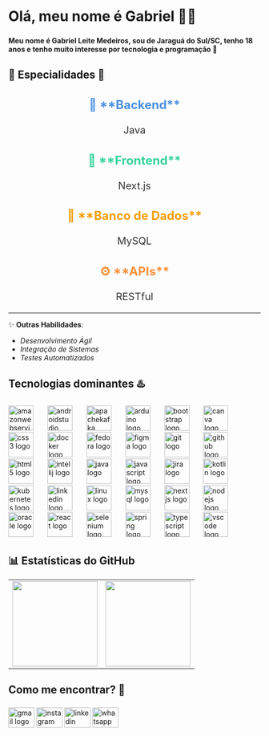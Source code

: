 <h1 align="left">Olá, meu nome é Gabriel 🙋‍♂️</h1>

###

<h4 align="left">Meu nome é Gabriel Leite Medeiros, sou de Jaraguá do Sul/SC, tenho 18 anos e tenho muito interesse por tecnologia e programação 🎋</h4>

###

## 🌟 **Especialidades** 🎲

<div align="center">
  <h3 style="font-size: 24px; font-weight: bold; color: #4A90E2;">📒 **Backend**</h3>
  <p style="font-size: 20px; color: #333;">Java</p>
  
  <h3 style="font-size: 24px; font-weight: bold; color: #34D399;">💾 **Frontend**</h3>
  <p style="font-size: 20px; color: #333;">Next.js</p>

  <h3 style="font-size: 24px; font-weight: bold; color: #F59E0B;">🔎 **Banco de Dados**</h3>
  <p style="font-size: 20px; color: #333;">MySQL</p>

  <h3 style="font-size: 24px; font-weight: bold; color: #FB923C;">⚙️ **APIs**</h3>
  <p style="font-size: 20px; color: #333;">RESTful</p>
</div>

---

✨ **Outras Habilidades**:
- _Desenvolvimento Ágil_
- _Integração de Sistemas_
- _Testes Automatizados_


###

<h2 align="left">Tecnologias dominantes ♨️</h2>

###

<div align="left">
  <img src="https://cdn.jsdelivr.net/gh/devicons/devicon/icons/amazonwebservices/amazonwebservices-original-wordmark.svg" height="50" alt="amazonwebservices logo"  />
  <img width="20" />
  <img src="https://cdn.jsdelivr.net/gh/devicons/devicon/icons/androidstudio/androidstudio-original.svg" height="50" alt="androidstudio logo"  />
  <img width="20" />
  <img src="https://cdn.jsdelivr.net/gh/devicons/devicon/icons/apachekafka/apachekafka-original.svg" height="50" alt="apachekafka logo"  />
  <img width="20" />
  <img src="https://cdn.jsdelivr.net/gh/devicons/devicon/icons/arduino/arduino-original.svg" height="50" alt="arduino logo"  />
  <img width="20" />
  <img src="https://cdn.jsdelivr.net/gh/devicons/devicon/icons/bootstrap/bootstrap-original.svg" height="50" alt="bootstrap logo"  />
  <img width="20" />
  <img src="https://cdn.jsdelivr.net/gh/devicons/devicon/icons/canva/canva-original.svg" height="50" alt="canva logo"  />
  <img width="20" />
  <img src="https://cdn.jsdelivr.net/gh/devicons/devicon/icons/css3/css3-original.svg" height="50" alt="css3 logo"  />
  <img width="20" />
  <img src="https://cdn.jsdelivr.net/gh/devicons/devicon/icons/docker/docker-original.svg" height="50" alt="docker logo"  />
  <img width="20" />
  <img src="https://cdn.jsdelivr.net/gh/devicons/devicon/icons/fedora/fedora-original.svg" height="50" alt="fedora logo"  />
  <img width="20" />
  <img src="https://cdn.jsdelivr.net/gh/devicons/devicon/icons/figma/figma-original.svg" height="50" alt="figma logo"  />
  <img width="20" />
  <img src="https://cdn.jsdelivr.net/gh/devicons/devicon/icons/git/git-original.svg" height="50" alt="git logo"  />
  <img width="20" />
  <img src="https://cdn.jsdelivr.net/gh/devicons/devicon/icons/github/github-original.svg" height="50" alt="github logo"  />
  <img width="20" />
  <img src="https://cdn.jsdelivr.net/gh/devicons/devicon/icons/html5/html5-original.svg" height="50" alt="html5 logo"  />
  <img width="20" />
  <img src="https://cdn.jsdelivr.net/gh/devicons/devicon/icons/intellij/intellij-original.svg" height="50" alt="intellij logo"  />
  <img width="20" />
  <img src="https://cdn.jsdelivr.net/gh/devicons/devicon/icons/java/java-original.svg" height="50" alt="java logo"  />
  <img width="20" />
  <img src="https://cdn.jsdelivr.net/gh/devicons/devicon/icons/javascript/javascript-original.svg" height="50" alt="javascript logo"  />
  <img width="20" />
  <img src="https://cdn.jsdelivr.net/gh/devicons/devicon/icons/jira/jira-original.svg" height="50" alt="jira logo"  />
  <img width="20" />
  <img src="https://cdn.jsdelivr.net/gh/devicons/devicon/icons/kotlin/kotlin-original.svg" height="50" alt="kotlin logo"  />
  <img width="20" />
  <img src="https://cdn.jsdelivr.net/gh/devicons/devicon/icons/kubernetes/kubernetes-plain.svg" height="50" alt="kubernetes logo"  />
  <img width="20" />
  <img src="https://cdn.jsdelivr.net/gh/devicons/devicon/icons/linkedin/linkedin-original.svg" height="50" alt="linkedin logo"  />
  <img width="20" />
  <img src="https://cdn.jsdelivr.net/gh/devicons/devicon/icons/linux/linux-original.svg" height="50" alt="linux logo"  />
  <img width="20" />
  <img src="https://cdn.jsdelivr.net/gh/devicons/devicon/icons/mysql/mysql-original.svg" height="50" alt="mysql logo"  />
  <img width="20" />
  <img src="https://cdn.jsdelivr.net/gh/devicons/devicon/icons/nextjs/nextjs-original.svg" height="50" alt="nextjs logo"  />
  <img width="20" />
  <img src="https://cdn.jsdelivr.net/gh/devicons/devicon/icons/nodejs/nodejs-original.svg" height="50" alt="nodejs logo"  />
  <img width="20" />
  <img src="https://cdn.jsdelivr.net/gh/devicons/devicon/icons/oracle/oracle-original.svg" height="50" alt="oracle logo"  />
  <img width="20" />
  <img src="https://cdn.jsdelivr.net/gh/devicons/devicon/icons/react/react-original.svg" height="50" alt="react logo"  />
  <img width="20" />
  <img src="https://cdn.jsdelivr.net/gh/devicons/devicon/icons/selenium/selenium-original.svg" height="50" alt="selenium logo"  />
  <img width="20" />
  <img src="https://cdn.jsdelivr.net/gh/devicons/devicon/icons/spring/spring-original.svg" height="50" alt="spring logo"  />
  <img width="20" />
  <img src="https://cdn.jsdelivr.net/gh/devicons/devicon/icons/typescript/typescript-original.svg" height="50" alt="typescript logo"  />
  <img width="20" />
  <img src="https://cdn.jsdelivr.net/gh/devicons/devicon/icons/vscode/vscode-original.svg" height="50" alt="vscode logo"  />
</div>


## 📊 Estatísticas do GitHub

<table style="border: none; border-collapse: collapse;">
  <tr>
    <td style="border: none;"><img height="170" src="https://github-readme-stats.vercel.app/api?username=medeirosdev9&show_icons=true&theme=dark" /></td>
    <td style="border: none;"><img height="170" src="https://github-readme-stats.vercel.app/api/top-langs/?username=medeirosdev9&layout=compact&theme=dark" /></td>
  </tr>
</table>


###

<h2 align="left">Como me encontrar? 👀</h2>

###

<div align="left">
  <a href="mailto:gabrieeel150906@gmail.com" target="_blank" style="outline: none; text-decoration: none;">
    <img src="https://raw.githubusercontent.com/maurodesouza/profile-readme-generator/master/src/assets/icons/social/gmail/default.svg" width="52" height="40" alt="gmail logo" />
  </a>
  <a href="https://www.instagram.com/gabrieelmedeiross" target="_blank" style="outline: none; text-decoration: none;">
    <img src="https://raw.githubusercontent.com/maurodesouza/profile-readme-generator/master/src/assets/icons/social/instagram/default.svg" width="52" height="40" alt="instagram logo" />
  </a>
  <a href="https://www.linkedin.com/in/Gabriel-Leite-Medeiros" target="_blank" style="outline: none; text-decoration: none;">
    <img src="https://raw.githubusercontent.com/maurodesouza/profile-readme-generator/master/src/assets/icons/social/linkedin/default.svg" width="52" height="40" alt="linkedin logo" />
  </a>
  <a href="https://wa.me/47991262173" target="_blank" style="outline: none; text-decoration: none;">
    <img src="https://raw.githubusercontent.com/maurodesouza/profile-readme-generator/master/src/assets/icons/social/whatsapp/default.svg" width="52" height="40" alt="whatsapp logo" />
  </a>
</div>



###
